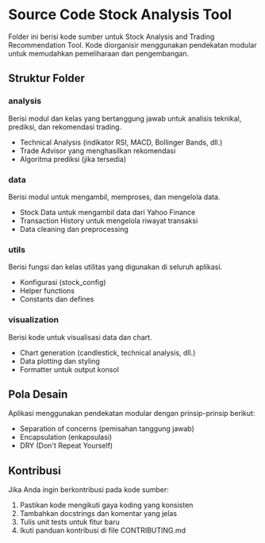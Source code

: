 # Source Code Stock Analysis Tool

Folder ini berisi kode sumber untuk Stock Analysis and Trading Recommendation Tool. Kode diorganisir menggunakan pendekatan modular untuk memudahkan pemeliharaan dan pengembangan.

## Struktur Folder

### analysis
Berisi modul dan kelas yang bertanggung jawab untuk analisis teknikal, prediksi, dan rekomendasi trading.
- Technical Analysis (indikator RSI, MACD, Bollinger Bands, dll.)
- Trade Advisor yang menghasilkan rekomendasi
- Algoritma prediksi (jika tersedia)

### data
Berisi modul untuk mengambil, memproses, dan mengelola data.
- Stock Data untuk mengambil data dari Yahoo Finance
- Transaction History untuk mengelola riwayat transaksi 
- Data cleaning dan preprocessing

### utils
Berisi fungsi dan kelas utilitas yang digunakan di seluruh aplikasi.
- Konfigurasi (stock_config)
- Helper functions
- Constants dan defines

### visualization
Berisi kode untuk visualisasi data dan chart.
- Chart generation (candlestick, technical analysis, dll.)
- Data plotting dan styling
- Formatter untuk output konsol

## Pola Desain

Aplikasi menggunakan pendekatan modular dengan prinsip-prinsip berikut:
- Separation of concerns (pemisahan tanggung jawab)
- Encapsulation (enkapsulasi)
- DRY (Don't Repeat Yourself)

## Kontribusi

Jika Anda ingin berkontribusi pada kode sumber:
1. Pastikan kode mengikuti gaya koding yang konsisten
2. Tambahkan docstrings dan komentar yang jelas
3. Tulis unit tests untuk fitur baru
4. Ikuti panduan kontribusi di file CONTRIBUTING.md
